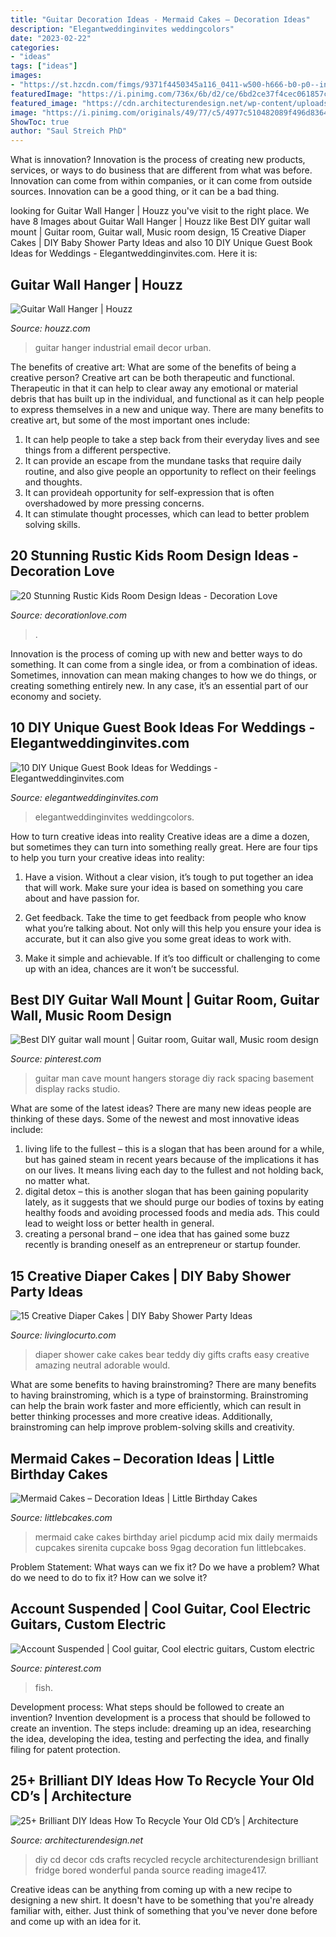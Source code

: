 ```yaml
---
title: "Guitar Decoration Ideas - Mermaid Cakes – Decoration Ideas"
description: "Elegantweddinginvites weddingcolors"
date: "2023-02-22"
categories:
- "ideas"
tags: ["ideas"]
images:
- "https://st.hzcdn.com/fimgs/9371f4450345a116_0411-w500-h666-b0-p0--industrial-family-room.jpg"
featuredImage: "https://i.pinimg.com/736x/6b/d2/ce/6bd2ce37f4cec061857cae17d35d1cff.jpg"
featured_image: "https://cdn.architecturendesign.net/wp-content/uploads/2014/12/AD-Recycled-DIY-Old-CD-Crafts-29.jpg"
image: "https://i.pinimg.com/originals/49/77/c5/4977c510482089f496d83647e141f243.jpg"
ShowToc: true
author: "Saul Streich PhD"
---
```



What is innovation?
Innovation is the process of creating new products, services, or ways to do business that are different from what was before. Innovation can come from within companies, or it can come from outside sources. Innovation can be a good thing, or it can be a bad thing.

	

		
looking for Guitar Wall Hanger | Houzz you've visit to the right place. We have 8 Images about Guitar Wall Hanger | Houzz like Best DIY guitar wall mount | Guitar room, Guitar wall, Music room design, 15 Creative Diaper Cakes | DIY Baby Shower Party Ideas and also 10 DIY Unique Guest Book Ideas for Weddings - Elegantweddinginvites.com. Here it is:
		
    
## Guitar Wall Hanger | Houzz

<img loading=lazy src="https://st.hzcdn.com/fimgs/9371f4450345a116_0411-w500-h666-b0-p0--industrial-family-room.jpg" onerror="this.onerror=null;this.src='https://tse1.mm.bing.net/th?id=OIP.PSjqQPh_4RjnEIisb84XsgHaJ3&amp;pid=15.1';" alt="Guitar Wall Hanger | Houzz">

_Source: houzz.com_

>guitar hanger industrial email decor urban. 

	

The benefits of creative art: What are some of the benefits of being a creative person?
Creative art can be both therapeutic and functional. Therapeutic in that it can help to clear away any emotional or material debris that has built up in the individual, and functional as it can help people to express themselves in a new and unique way. There are many benefits to creative art, but some of the most important ones include: 
1. It can help people to take a step back from their everyday lives and see things from a different perspective.
2. It can provide an escape from the mundane tasks that require daily routine, and also give people an opportunity to reflect on their feelings and thoughts. 
3. It can provideah opportunity for self-expression that is often overshadowed by more pressing concerns. 
4. It can stimulate thought processes, which can lead to better problem solving skills.

    
## 20 Stunning Rustic Kids Room Design Ideas - Decoration Love

<img loading=lazy src="https://decorationlove.com/wp-content/uploads/2016/04/Chic-Rustic-Kids-Room-Design.jpg" onerror="this.onerror=null;this.src='https://tse3.mm.bing.net/th?id=OIP.n1scgBAL1N88mQxW0mn-kAHaLH&amp;pid=15.1';" alt="20 Stunning Rustic Kids Room Design Ideas - Decoration Love">

_Source: decorationlove.com_

>. 

	

Innovation is the process of coming up with new and better ways to do something. It can come from a single idea, or from a combination of ideas. Sometimes, innovation can mean making changes to how we do things, or creating something entirely new. In any case, it’s an essential part of our economy and society.

    
## 10 DIY Unique Guest Book Ideas For Weddings - Elegantweddinginvites.com

<img loading=lazy src="https://www.elegantweddinginvites.com/wedding-blog/wp-content/uploads/2016/12/rustic-wooden-wedding-guest-books-ideas.jpg" onerror="this.onerror=null;this.src='https://tse3.mm.bing.net/th?id=OIP.OYmpVKvzn5fWF_X0MoyGUgHaLK&amp;pid=15.1';" alt="10 DIY Unique Guest Book Ideas for Weddings - Elegantweddinginvites.com">

_Source: elegantweddinginvites.com_

>elegantweddinginvites weddingcolors. 

	

How to turn creative ideas into reality
Creative ideas are a dime a dozen, but sometimes they can turn into something really great. Here are four tips to help you turn your creative ideas into reality:
1. Have a vision. Without a clear vision, it’s tough to put together an idea that will work. Make sure your idea is based on something you care about and have passion for.

2. Get feedback. Take the time to get feedback from people who know what you’re talking about. Not only will this help you ensure your idea is accurate, but it can also give you some great ideas to work with.

3. Make it simple and achievable. If it’s too difficult or challenging to come up with an idea, chances are it won’t be successful.

    
## Best DIY Guitar Wall Mount | Guitar Room, Guitar Wall, Music Room Design

<img loading=lazy src="https://i.pinimg.com/originals/49/77/c5/4977c510482089f496d83647e141f243.jpg" onerror="this.onerror=null;this.src='https://tse4.mm.bing.net/th?id=OIP.7WDMSrmKSTtiLh0zQ3b5cgHaFj&amp;pid=15.1';" alt="Best DIY guitar wall mount | Guitar room, Guitar wall, Music room design">

_Source: pinterest.com_

>guitar man cave mount hangers storage diy rack spacing basement display racks studio. 

	

What are some of the latest ideas?
There are many new ideas people are thinking of these days. Some of the newest and most innovative ideas include: 
1. living life to the fullest – this is a slogan that has been around for a while, but has gained steam in recent years because of the implications it has on our lives. It means living each day to the fullest and not holding back, no matter what. 
2. digital detox – this is another slogan that has been gaining popularity lately, as it suggests that we should purge our bodies of toxins by eating healthy foods and avoiding processed foods and media ads. This could lead to weight loss or better health in general. 
3. creating a personal brand – one idea that has gained some buzz recently is branding oneself as an entrepreneur or startup founder.

    
## 15 Creative Diaper Cakes | DIY Baby Shower Party Ideas

<img loading=lazy src="http://www.livinglocurto.com/wp-content/uploads/2014/02/teddy-bear-diaper-cake-650x867.jpg" onerror="this.onerror=null;this.src='https://tse3.mm.bing.net/th?id=OIP.D-KjT_kiFBXK0uj8T5x8OgHaJ4&amp;pid=15.1';" alt="15 Creative Diaper Cakes | DIY Baby Shower Party Ideas">

_Source: livinglocurto.com_

>diaper shower cake cakes bear teddy diy gifts crafts easy creative amazing neutral adorable would. 

	

What are some benefits to having brainstroming?
There are many benefits to having brainstroming, which is a type of brainstorming. Brainstroming can help the brain work faster and more efficiently, which can result in better thinking processes and more creative ideas. Additionally, brainstroming can help improve problem-solving skills and creativity.

    
## Mermaid Cakes – Decoration Ideas | Little Birthday Cakes

<img loading=lazy src="http://www.littlebcakes.com/wp-content/uploads/2013/08/Mermaid-Cakes.jpg" onerror="this.onerror=null;this.src='https://tse4.mm.bing.net/th?id=OIP.Q0oSX9LkHlPj5b2IiLa0FwHaNI&amp;pid=15.1';" alt="Mermaid Cakes – Decoration Ideas | Little Birthday Cakes">

_Source: littlebcakes.com_

>mermaid cake cakes birthday ariel picdump acid mix daily mermaids cupcakes sirenita cupcake boss 9gag decoration fun littlebcakes. 

	

Problem Statement: What ways can we fix it?
Do we have a problem?
What do we need to do to fix it?
How can we solve it?

    
## Account Suspended | Cool Guitar, Cool Electric Guitars, Custom Electric

<img loading=lazy src="https://i.pinimg.com/736x/6b/d2/ce/6bd2ce37f4cec061857cae17d35d1cff.jpg" onerror="this.onerror=null;this.src='https://tse2.mm.bing.net/th?id=OIP.LnyRca2rwV8Xri-4-OcuDwHaKJ&amp;pid=15.1';" alt="Account Suspended | Cool guitar, Cool electric guitars, Custom electric">

_Source: pinterest.com_

>fish. 

	

Development process: What steps should be followed to create an invention?
Invention development is a process that should be followed to create an invention. The steps include: dreaming up an idea, researching the idea, developing the idea, testing and perfecting the idea, and finally filing for patent protection.

    
## 25+ Brilliant DIY Ideas How To Recycle Your Old CD’s | Architecture

<img loading=lazy src="https://cdn.architecturendesign.net/wp-content/uploads/2014/12/AD-Recycled-DIY-Old-CD-Crafts-29.jpg" onerror="this.onerror=null;this.src='https://tse1.mm.bing.net/th?id=OIP.TG8TzOOpJOhc5JWawPOsnQHaJ3&amp;pid=15.1';" alt="25+ Brilliant DIY Ideas How To Recycle Your Old CD’s | Architecture">

_Source: architecturendesign.net_

>diy cd decor cds crafts recycled recycle architecturendesign brilliant fridge bored wonderful panda source reading image417. 

	

Creative ideas can be anything from coming up with a new recipe to designing a new shirt. It doesn't have to be something that you're already familiar with, either. Just think of something that you've never done before and come up with an idea for it.

